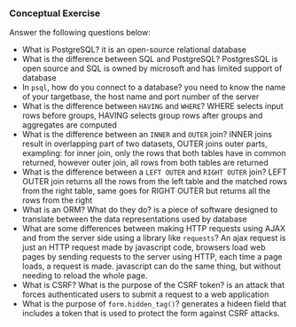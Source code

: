 ### Conceptual Exercise

Answer the following questions below:

- What is PostgreSQL?
it is an open-source relational database 
- What is the difference between SQL and PostgreSQL?
PostgresSQL is open source and SQL is owned by microsoft and has limited support of database
- In `psql`, how do you connect to a database?
you need to know the name of your targetbase, the host name and port number of the server
- What is the difference between `HAVING` and `WHERE`?
WHERE selects input rows before groups, HAVING selects group rows after groups and aggregates are computed
- What is the difference between an `INNER` and `OUTER` join?
INNER joins result in overlapping part of two datasets, OUTER joins outer parts, exampling: for inner join, only the rows that both tables have in common returned, however outer join, all rows from both tables are returned
- What is the difference between a `LEFT OUTER` and `RIGHT OUTER` join?
LEFT OUTER join returns all the rows from the left table and the matched rows from the right table, same goes for RIGHT OUTER but returns all the rows from the right
- What is an ORM? What do they do?
is a piece of software designed to translate between the data representations used by database
- What are some differences between making HTTP requests using AJAX 
  and from the server side using a library like `requests`?
An ajax request is just an HTTP request made by javascript code, browsers load web pages by sending requests to the server using HTTP, each time a page loads, a request is made. javascript can do the same thing, but without needing to reload the whole page.
- What is CSRF? What is the purpose of the CSRF token?
is an attack that forces authenticated users to submit a request to a web application
- What is the purpose of `form.hidden_tag()`?
generates a hideen field that includes a token that is used to protect the form against CSRF attacks.